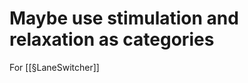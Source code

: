 # Maybe use stimulation and relaxation as categories
For [[§LaneSwitcher]]

<!-- #p1 -->

<!-- {BearID:234CC5D2-CA19-4BD5-BA26-F224D0342C61-4736-000011E5173A736A} -->
